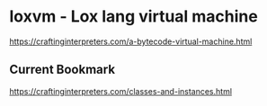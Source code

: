 # loxvm - Lox lang virtual machine

https://craftinginterpreters.com/a-bytecode-virtual-machine.html

## Current Bookmark
https://craftinginterpreters.com/classes-and-instances.html